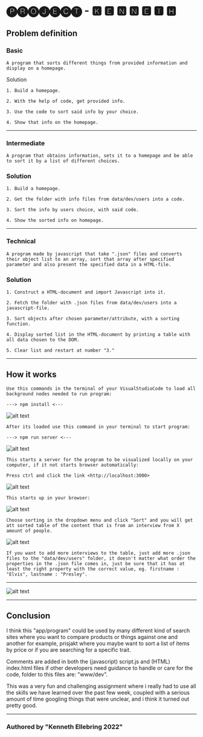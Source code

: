 # 🅟🅡🅞🅙🅔🅒🅣 - 🅺 🅴 🅽 🅽 🅴 🆃 🅷

## Problem definition

### Basic

    A program that sorts different things from provided information and display on a homepage.

Solution

    1. Build a homepage.

    2. With the help of code, get provided info.

    3. Use the code to sort said info by your choice.

    4. Show that info on the homepage.

---

### Intermediate

    A program that obtains information, sets it to a homepage and be able to sort it by a list of different choices.

### Solution

    1. Build a homepage.

    2. Get the folder with info files from data/dev/users into a code.

    3. Sort the info by users choice, with said code.

    4. Show the sorted info on homepage.

---

### Technical

    A program made by javascript that take ".json" files and converts their object list to an array, sort that array after specified parameter and also present the specified data in a HTML-file.

### Solution

    1. Construct a HTML-document and import Javascript into it.

    2. Fetch the folder with .json files from data/dev/users into a javascript-file.

    3. Sort objects after chosen parameter/attribute, with a sorting function.

    4. Display sorted list in the HTML-document by printing a table with all data chosen to the DOM.

    5. Clear list and restart at number "3."

---

## How it works

    Use this commands in the terminal of your VisualStudioCode to load all background nodes needed to run program:

    ---> npm install <---

![alt text](/media/graphic/npm_install.jpg)

    After its loaded use this command in your terminal to start program:

    ---> npm run server <---

![alt text](/media/graphic/npm_run_server.jpg)

    This starts a server for the program to be visualized locally on your computer, if it not starts browser automatically:

    Press ctrl and click the link <http://localhost:3000>

![alt text](/media/graphic/npm_run_server2.jpg)

    This starts up in your browser:

![alt text](/media/graphic/indexHTML.jpg)

    Choose sorting in the dropdown menu and click "Sort" and you will get att sorted table of the content that is from an interview from X amount of people.

![alt text](/media/graphic/indexHTMLsort.jpg)

    If you want to add more interviews to the table, just add more .json files to the "data/dev/users" folder, it doesn't matter what order the properties in the .json file comes in, just be sure that it has at least the right property with the correct value, eg. firstname : "Elvis", lastname : "Presley".

---

![alt text](/media/graphic/addmore.jpg)

---

## Conclusion

I think this "app/program" could be used by many different kind of search sites where you want to compare products or things against one and another for example, prisjakt where you maybe want to sort a list of items by price or if you are searching for a specific trait.

Comments are added in both the (javascript) script.js and (HTML) index.html files if other developers need guidance to handle or care for the code, folder to this files are: "www/dev".

This was a very fun and challenging assignment where i really had to use all the skills we have learned over the past few week, coupled with a serious amount of time googling things that were unclear, and i think it turned out pretty good.

---

### Authored by "Kenneth Ellebring 2022"
